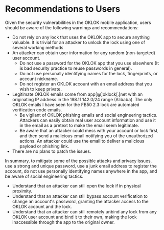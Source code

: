 # Recommendations to Users

Given the security vulnerabilities in the OKLOK mobile application, users should be aware of the following warnings and recommendations:

- Do not rely on any lock that uses the OKLOK app to secure anything valuable. It is trivial for an attacker to unlock the lock using one of several working methods. 
- An attacker can obtain user information for any random (non-targeted) user account. 
  - Do not use a password for the OKLOK app that you use elsewhere (It is bad security practice to reuse passwords in general). 
  - Do not use personally identifying names for the lock, fingerprints, or account nickname.
  - Do not register an OKLOK account with an email address that you wish to keep private.
- Legitimate OKLOK emails come from app[@]oklock[.]net with an originating IP address in the 198.11.142.0/24 range (Alibaba). The only OKLOK emails I have seen for the FB50 2.3 lock are automated verification code emails. 
  - Be vigilant of OKLOK phishing emails and social engineering tactics. Attackers can easily obtain real user account information and use it in the email as a pretext to make the email seem legitimate.
  - Be aware that an attacker could mess with your account or lock first, and then send a malicious email notifying you of the unauthorized actions. An attacker could use the email to deliver a malicious payload or phishing link.
- There are no plans to patch the issues.
  
In summary, to mitigate some of the possible attacks and privacy issues, use a strong and unique password, use a junk email address to register the account, do not use personally identifying names anywhere in the app, and be aware of social engineering tactics.
  - Understand that an attacker can still open the lock if in physical proximity.
  - Understand that an attacker can still bypass account verification to change an account's password, granting the attacker access to the OKLOK account and the lock. 
  - Understand that an attacker can still remotely unbind any lock from any OKLOK user account and bind it to their own, making the lock inaccessible through the app to the original owner.
